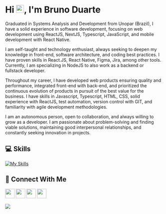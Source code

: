 
<h1 > Hi <img src="https://media.giphy.com/media/hvRJCLFzcasrR4ia7z/giphy.gif" width="25">, I'm Bruno Duarte</h1>

<p>Graduated in Systems Analysis and Development from Unopar (Brazil), I have a solid experience in software development, focusing on web development using ReactJS, NextJS, Typescript, JavaScript, and mobile development with React Native.

I am self-taught and technology enthusiast, always seeking to deepen my knowledge in front-end, software architecture, and coding best practices. I have proven skills in React.JS, React Native, Figma, Jira, among other tools. Currently, I am specializing in NodeJS to also work as a backend or fullstack developer.

Throughout my career, I have developed web products ensuring quality and performance, integrated front-end with back-end, and prioritized the continuous evolution of products in pursuit of the best value for the business. I have skills in Javascript, Typescript, HTML, CSS, solid experience with ReactJS, test automation, version control with GIT, and familiarity with agile development methodologies.

I am an autonomous person, open to collaboration, and always willing to grow as a developer. I am passionate about problem-solving and finding viable solutions, maintaining good interpersonal relationships, and constantly seeking innovation in projects.
</p>

## 💻 Skills

[![My Skills](https://skillicons.dev/icons?i=react,ts,sass,tailwind,materialui,nodejs,prisma,nextjs,js,vite,cs)](https://skillicons.dev)


## 👥 Connect With Me
<p>
<a href="https://linkedin.com/in/bduarte10"><img src="https://img.shields.io/badge/linkedin-%230077B5.svg?style=for-the-badge&logo=linkedin&logoColor=white" style="margin-bottom: 4px;" height="30px" target="_blank"></a>
<a href="https://twitter.com/bduarte_10"><img src="https://img.shields.io/badge/Twitter-%231DA1F2.svg?style=for-the-badge&logo=Twitter&logoColor=white" style="margin-bottom: 4px;" height="30px" target="_blank"></a>
<a href="https://www.instagram.com/bduarte.10"><img src="https://img.shields.io/badge/Instagram-%23E4405F.svg?style=for-the-badge&logo=Instagram&logoColor=white" style="margin-bottom: 4px;" height="30px" target="_blank"></a>
<a href="https://codepen.io/bduarte10"><img src="https://img.shields.io/badge/Codepen-000000?style=for-the-badge&logo=codepen&logoColor=white" style="margin-bottom: 4px;" height="30px" target="_blank"></a>
</p>


<div style="display: flex;">
    <picture>
        <source
            srcset="https://github-readme-stats.vercel.app/api/top-langs/?username=bduarte10&layout=compact&theme=dark"
            media="(prefers-color-scheme: dark)"
        />
        <source
            srcset="https://github-readme-stats.vercel.app/api/top-langs/?username=bduarte10&layout=compact"
            media="(prefers-color-scheme: light), (prefers-color-scheme: no-preference)"
        />
        <img src="https://github-readme-stats.vercel.app/api/top-langs/?username=bduarte10&layout=compact" />
    </picture>
</div>
